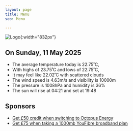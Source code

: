 ```yaml
---
layout: page
title: Menu
seo: Menu

---
```


![Logo](/images/logo.jpg){:width="832px"}

<!-- weather_marker starts -->
## On Sunday, 11 May 2025

- The average temperature today is 22.75˚C,
- With highs of 23.75˚C and lows of 22.75˚C,
- It may feel like 22.02˚C with scattered clouds
- The wind speed is 4.63m/s and visibility is 10000m
- The pressure is 1008hPa and humidity is 36%
- The sun will rise at 04:21 and set at 19:48

<!-- weather_marker ends -->

## Sponsors

- [Get £50 credit when switching to Octopus Energy](https://bit.ly/3oD1nnS)
- [Get £75 when taking a 1000mb YouFibre broadband plan](https://aklam.io/91zWhU?)
